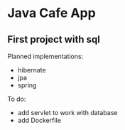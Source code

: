 # Java Cafe App
## First project with sql 
Planned implementations: 
- hibernate 
- jpa
- spring

To do:
- add servlet to work with database
- add Dockerfile 